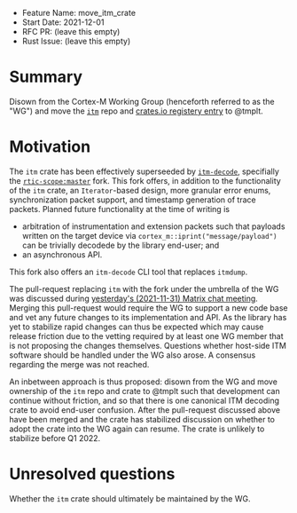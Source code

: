 - Feature Name: move_itm_crate
- Start Date: 2021-12-01
- RFC PR: (leave this empty)
- Rust Issue: (leave this empty)

# Summary
[summary]: #summary

Disown from the Cortex-M Working Group (henceforth referred to as the "WG") and move the [`itm`](https://github.com/rust-embedded/itm) repo and [crates.io registery entry](https://crates.io/crates/itm) to @tmplt.

# Motivation
[motivation]: #motivation

The `itm` crate has been effectively superseeded by [`itm-decode`](https://crates.io/crates/itm-decode), specifially the [`rtic-scope:master`](https://github.com/rust-embedded/itm/pull/41) fork.
This fork offers, in addition to the functionality of the `itm` crate, an `Iterator`-based design, more granular error enums, synchronization packet support, and timestamp generation of trace packets.
Planned future functionality at the time of writing is
- arbitration of instrumentation and extension packets such that payloads written on the target device via `cortex_m::iprint("message/payload")` can be trivially decodede by the library end-user; and
- an asynchronous API.

This fork also offers an `itm-decode` CLI tool that replaces `itmdump`.

The pull-request replacing `itm` with the fork under the umbrella of the WG was discussed during  [yesterday's (2021-11-31) Matrix chat meeting](https://matrix.to/#/!BHcierreUuwCMxVqOf:matrix.org/$OcmpjhKy4iOk_5uQyhUpfVDA5_MtnNc1PkHVUDodSc8?via=matrix.org&via=psion.agg.io&via=beeper.com).
Merging this pull-request would require the WG to support a new code base and vet any future changes to its implementation and API.
As the library has yet to stabilize rapid changes can thus be expected which may cause release friction due to the vetting required by at least one WG member that is not proposing the changes themselves.
Questions whether host-side ITM software should be handled under the WG also arose.
A consensus regarding the merge was not reached.

An inbetween approach is thus proposed:
disown from the WG and move ownership of the `itm` repo and crate to @tmplt such that development can continue without friction, and so that there is one canonical ITM decoding crate to avoid end-user confusion.
After the pull-request discussed above have been merged and the crate has stabilized discussion on whether to adopt the crate into the WG again can resume.
The crate is unlikely to stabilize before Q1 2022.

# Unresolved questions
[unresolved]: #unresolved-questions

Whether the `itm` crate should ultimately be maintained by the WG.
